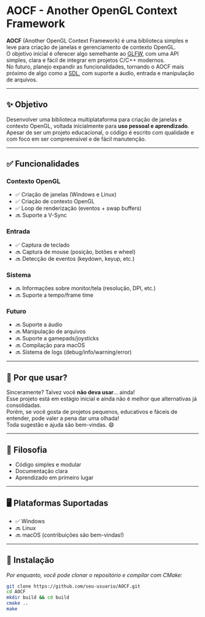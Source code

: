# AOCF - Another OpenGL Context Framework

**AOCF** (Another OpenGL Context Framework) é uma biblioteca simples e leve para criação de janelas e gerenciamento de contexto OpenGL.  
O objetivo inicial é oferecer algo semelhante ao [GLFW](https://www.glfw.org/), com uma API simples, clara e fácil de integrar em projetos C/C++ modernos.  
No futuro, planejo expandir as funcionalidades, tornando o AOCF mais próximo de algo como a [SDL](https://www.libsdl.org/), com suporte a áudio, entrada e manipulação de arquivos.

---

## ✨ Objetivo

Desenvolver uma biblioteca multiplataforma para criação de janelas e contexto OpenGL, voltada inicialmente para **uso pessoal e aprendizado**.  
Apesar de ser um projeto educacional, o código é escrito com qualidade e com foco em ser compreensível e de fácil manutenção.

---

## ✅ Funcionalidades

### Contexto OpenGL
- ✅ Criação de janelas (Windows e Linux)
- ✅ Criação de contexto OpenGL
- ✅ Loop de renderização (eventos + swap buffers)
- 🔜 Suporte a V-Sync

### Entrada
- ✅ Captura de teclado
- 🔜 Captura de mouse (posição, botões e wheel)
- 🔜 Detecção de eventos (keydown, keyup, etc.)

### Sistema
- 🔜 Informações sobre monitor/tela (resolução, DPI, etc.)
- 🔜 Suporte a tempo/frame time

### Futuro
- 🔜 Suporte a áudio
- 🔜 Manipulação de arquivos
- 🔜 Suporte a gamepads/joysticks
- 🔜 Compilação para macOS
- 🔜 Sistema de logs (debug/info/warning/error)

---

## 🤔 Por que usar?

Sinceramente? Talvez você **não deva usar**... ainda!  
Esse projeto está em estágio inicial e ainda não é melhor que alternativas já consolidadas.  
Porém, se você gosta de projetos pequenos, educativos e fáceis de entender, pode valer a pena dar uma olhada!  
Toda sugestão e ajuda são bem-vindas. 😄

---

## 🧠 Filosofia

- Código simples e modular
- Documentação clara
- Aprendizado em primeiro lugar

---

## 🖥️ Plataformas Suportadas

- ✅ Windows
- 🔜 Linux
- 🔜 macOS (contribuições são bem-vindas!)

---

## 🔧 Instalação

*Por enquanto, você pode clonar o repositório e compilar com CMake:*

```bash
git clone https://github.com/seu-usuario/AOCF.git
cd AOCF
mkdir build && cd build
cmake ..
make
